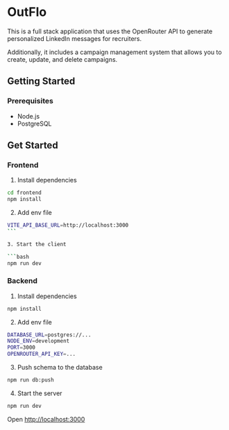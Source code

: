 # OutFlo

This is a full stack application that uses the OpenRouter API to generate personalized LinkedIn messages for recruiters.

Additionally, it includes a campaign management system that allows you to create, update, and delete campaigns.

## Getting Started

### Prerequisites

- Node.js
- PostgreSQL

## Get Started

### Frontend

1. Install dependencies

```bash
cd frontend
npm install
```

2. Add env file

````bash
VITE_API_BASE_URL=http://localhost:3000
```

3. Start the client

```bash
npm run dev
````

### Backend

1. Install dependencies

```bash
npm install
```

2. Add env file

```bash
DATABASE_URL=postgres://...
NODE_ENV=development
PORT=3000
OPENROUTER_API_KEY=...
```

3. Push schema to the database

```bash
npm run db:push
```

4. Start the server

```bash
npm run dev
```

Open [http://localhost:3000](http://localhost:3000)
